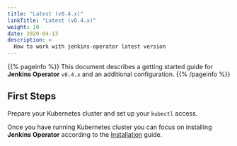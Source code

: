 ```yaml
---
title: "Latest (v0.4.x)"
linkTitle: "Latest (v0.4.x)"
weight: 10
date: 2020-04-13
description: >
  How to work with jenkins-operator latest version
---
```


{{% pageinfo %}}
This document describes a getting started guide for **Jenkins Operator** `v0.4.x` and an additional configuration.
{{% /pageinfo %}}

## First Steps

Prepare your Kubernetes cluster and set up your `kubectl` access.

Once you have running Kubernetes cluster you can focus on installing **Jenkins Operator** according to the [Installation](/kubernetes-operator/docs/installation/) guide.
